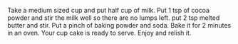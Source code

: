 Take a medium sized cup and put half cup of milk.
Put 1 tsp of cocoa powder and stir the milk well so there are no lumps left.
put 2 tsp melted butter and stir.
Put a pinch of baking powder and  soda.
Bake it for 2 minutes in an oven.
Your cup cake is ready to serve.
Enjoy and relish it.